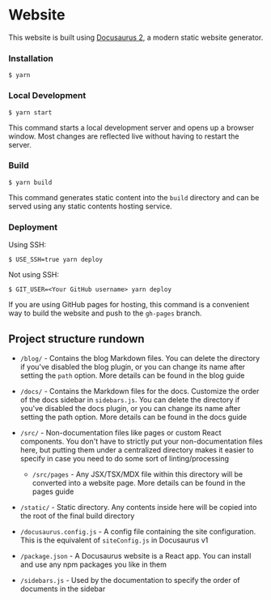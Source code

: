 # Website

This website is built using [Docusaurus 2](https://docusaurus.io/), a modern static website generator.

### Installation

```
$ yarn
```

### Local Development

```
$ yarn start
```

This command starts a local development server and opens up a browser window. Most changes are reflected live without having to restart the server.

### Build

```
$ yarn build
```

This command generates static content into the `build` directory and can be served using any static contents hosting service.

### Deployment

Using SSH:

```
$ USE_SSH=true yarn deploy
```

Not using SSH:

```
$ GIT_USER=<Your GitHub username> yarn deploy
```

If you are using GitHub pages for hosting, this command is a convenient way to build the website and push to the `gh-pages` branch.

## Project structure rundown

- `/blog/` - Contains the blog Markdown files. You can delete the directory if you've disabled the blog plugin, or you can change its name after setting the `path` option. More details can be found in the blog guide

- `/docs/` - Contains the Markdown files for the docs. Customize the order of the docs sidebar in `sidebars.js`. You can delete the directory if you've disabled the docs plugin, or you can change its name after setting the path option. More details can be found in the docs guide

- `/src/` - Non-documentation files like pages or custom React components. You don't have to strictly put your non-documentation files here, but putting them under a centralized directory makes it easier to specify in case you need to do some sort of linting/processing

  - `/src/pages` - Any JSX/TSX/MDX file within this directory will be converted into a website page. More details can be found in the pages guide

- `/static/` - Static directory. Any contents inside here will be copied into the root of the final build directory

- `/docusaurus.config.js` - A config file containing the site configuration. This is the equivalent of `siteConfig.js` in Docusaurus v1

- `/package.json` - A Docusaurus website is a React app. You can install and use any npm packages you like in them

- `/sidebars.js` - Used by the documentation to specify the order of documents in the sidebar
